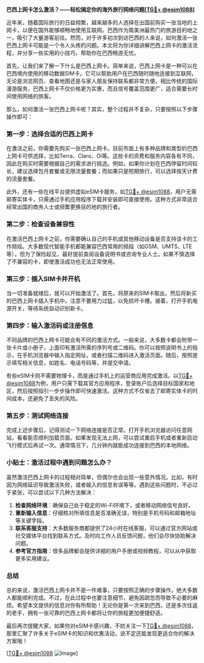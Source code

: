 **巴西上网卡怎么激活？——轻松搞定你的海外旅行网络问题[[TG💪+ @esim1088](https://t.me/s/esim1088)]**

近年来，随着国际旅行的日益频繁，越来越多的人选择在出国前购买一张当地的上网卡，以便在国外能够顺畅地使用互联网。巴西作为南美洲最热门的旅游目的地之一，吸引了大量游客前往。然而，对于许多初次到访巴西的人来说，如何激活一张巴西上网卡可能是一个令人头疼的问题。本文将为你详细讲解巴西上网卡的激活流程，并分享一些实用的小技巧，帮助你在巴西畅游无忧。

首先，让我们来了解一下什么是巴西上网卡。简单来说，巴西上网卡是一种可以在巴西境内使用的移动数据SIM卡。它可以帮助用户在巴西随时随地连接到互联网，无论是浏览网页、查看地图还是与家人朋友保持联系都非常方便。相比传统的国际漫游服务，巴西上网卡不仅价格更为实惠，而且信号覆盖范围更广，适合需要长时间使用网络的旅客。

那么，如何激活一张巴西上网卡呢？其实，整个过程并不复杂，只要按照以下步骤操作即可：

### 第一步：选择合适的巴西上网卡

在激活之前，你需要先购买一张巴西上网卡。目前市面上有多种品牌和类型的巴西上网卡可供选择，比如Terra、Claro、Oi等。这些卡的资费和服务内容各有不同，因此在购买时需要根据自己的需求进行挑选。例如，如果你计划在巴西停留时间较长，建议选择包月套餐或无限流量套餐；而如果只是短期旅行，可以选择按天计费的流量套餐。

此外，还有一些在线平台提供虚拟eSIM卡服务，如[TG💪+ @esim1088](https://t.me/s/esim1088)，用户无需邮寄实体卡，只需通过手机应用程序下载并安装即可直接使用。这种方式非常适合经常出国的商务人士或频繁更换目的地的旅行者。

### 第二步：检查设备兼容性

在激活巴西上网卡之前，你需要确认自己的手机或其他移动设备是否支持该卡的工作频段。大多数现代智能手机都能兼容巴西常用的频段（如GSM、UMTS、LTE等），但为了保险起见，最好提前查阅设备说明书或咨询专业人士。如果不慎选择了不兼容的卡，即使激活成功也无法正常使用。

### 第三步：插入SIM卡并开机

当一切准备就绪后，就可以开始激活了。首先，将原来的SIM卡取出，然后将新买的巴西上网卡插入手机中。注意不要用力过猛，以免损坏卡槽。接着，打开手机电源开关，等待系统自动识别新卡。

### 第四步：输入激活码或注册信息

不同品牌的巴西上网卡可能会有不同的激活方式。一般来说，大多数卡都会附带一张卡片或小册子，上面印有激活所需的序列号或二维码。你可以按照说明书上的指示，在手机浏览器中输入指定网址，或者扫描二维码进入激活页面。随后，按照提示填写相关信息，如姓名、电话号码等，并提交申请。

有些eSIM卡则不需要物理卡，而是通过手机上的运营商应用完成激活。以[TG💪+ @esim1088](https://t.me/s/esim1088)为例，用户只需下载其官方应用程序，登录账户后选择目标国家和地区，然后按照指引一步步操作即可快速激活。这种方式不仅省去了邮寄实体卡的时间成本，还避免了丢失的风险。

### 第五步：测试网络连接

完成上述步骤后，记得测试一下网络连接是否正常。打开手机浏览器访问任意网站，看看能否顺利加载页面。如果发现无法上网，可以尝试重启手机或者重新启动飞行模式后再试一次。通常情况下，几分钟内就能成功连接到巴西的本地网络。

### 小贴士：激活过程中遇到问题怎么办？

虽然激活巴西上网卡的过程相对简单，但偶尔也会出现一些意外情况。比如，有时因为网络延迟导致激活失败，或者输入的信息有误等等。遇到这些问题时，不必过于紧张，可以尝试以下几种方法解决：

1. **检查网络环境**：确保自己处于稳定的Wi-Fi环境下，或者移动网络信号良好。
2. **重新输入信息**：仔细核对所填信息是否准确无误，特别是手机号码和邮箱地址等关键字段。
3. **联系客服支持**：大多数服务商都提供了24小时在线客服，可以通过官方网站或社交媒体平台找到联系方式。及时向工作人员反馈问题，他们会尽快协助解决问题。
4. **参考官方指南**：很多品牌都会提供详细的用户手册或视频教程，可以从中获取更多实用建议。

### 总结

总的来说，激活巴西上网卡并不是一件难事，只要按照正确的步骤操作，绝大多数人都能顺利完成。不过，在此过程中也要注意细节，避免因疏忽而导致不必要的麻烦。希望本文提供的信息对你有所帮助！无论你是第一次来到巴西，还是多次往返的老手，拥有一张可靠的巴西上网卡都将让你的旅程更加便捷舒适。

最后再次提醒大家，如果你对eSIM卡感兴趣，不妨关注一下[TG💪+ @esim1088](https://t.me/s/esim1088)，那里汇聚了许多关于eSIM卡的知识和优惠活动，说不定还能发现更适合你的解决方案哦！

[[TG💪+ @esim1088](https://t.me/s/esim1088) ![Image](https://i.postimg.cc/4NQfJmqS/Snipaste-2025-05-13-00-14-12.png)]